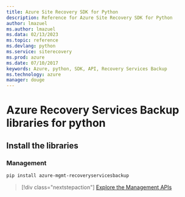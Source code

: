 ```yaml
---
title: Azure Site Recovery SDK for Python
description: Reference for Azure Site Recovery SDK for Python
author: lmazuel
ms.author: lmazuel
ms.data: 02/13/2023
ms.topic: reference
ms.devlang: python
ms.service: siterecovery
ms.prod: azure
ms.date: 07/10/2017
keywords: Azure, python, SDK, API, Recovery Services Backup
ms.technology: azure
manager: douge
---
```

# Azure Recovery Services Backup libraries for python

## Install the libraries


### Management

```bash
pip install azure-mgmt-recoveryservicesbackup
```
> [!div class="nextstepaction"]
> [Explore the Management APIs](/python/api/overview/azure/recoveryservicesbackup/management)